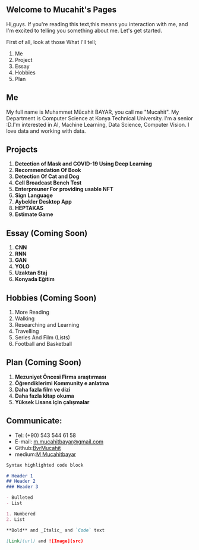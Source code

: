 ## Welcome to Mucahit's Pages

Hi,guys. If you're reading this text,this means you interaction with me, and I'm excited to telling you something about me. Let's get started.

First of all, look at those What I'll tell;
1. Me
2. Project
3. Essay
4. Hobbies
5. Plan

## Me
My full name is Muhammet Mücahit BAYAR, you call me "Mucahit". My Department is Computer Science at Konya Technical University. I'm a senior :D.I'm interested in AI,
Machine Learning, Data Science, Computer Vision. I love data and working with data. 

## Projects
1. **Detection of Mask and COVID-19 Using Deep Learning** 
2. **Recommendation Of Book**
3. **Detection Of Cat and Dog**
4. **Cell Broadcast Bench Test**
5. **Enterpreuner For providing usable NFT**
6. **Sign Language**
7. **Aybekler Desktop App**
8. **HEPTAKAS**
9. **Estimate Game**

## Essay (Coming Soon)
1. **CNN**
2. **RNN**
3. **GAN**
4. **YOLO**
5. **Uzaktan Staj**
6. **Konyada Eğitim**

## Hobbies (Coming Soon)
1. More Reading
2. Walking
3. Researching and Learning
4. Travelling
5. Series And Film (Lists)
6. Football and Basketball

## Plan (Coming Soon)
1. **Mezuniyet Öncesi Firma araştırması**
2. **Öğrendiklerimi Kommunity e anlatma**
3. **Daha fazla film ve dizi**
4. **Daha fazla kitap okuma**
5. **Yüksek Lisans için çalışmalar**

## Communicate:
- Tel: (+90) 543 544 61 58
- E-mail: m.mucahitbayar@gmail.com
- Github:[ByrMucahit](https://github.com/ByrMucahit) 
- medium:[M Mucahitbayar](https://medium.com/@m.mucahitbayar)

```markdown
Syntax highlighted code block

# Header 1
## Header 2
### Header 3

- Bulleted
- List

1. Numbered
2. List

**Bold** and _Italic_ and `Code` text

[Link](url) and ![Image](src)
```


